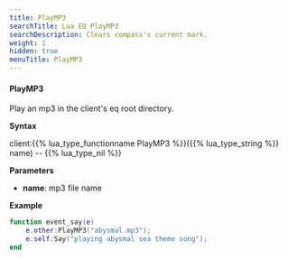 ```yaml
---
title: PlayMP3
searchTitle: Lua EQ PlayMP3
searchDescription: Clears compass's current mark.
weight: 1
hidden: true
menuTitle: PlayMP3
---
```


#### PlayMP3

Play an mp3 in the client's eq root directory.

**Syntax**

client:{{% lua_type_functionname PlayMP3 %}}({{% lua_type_string %}} name) -- {{% lua_type_nil %}}

**Parameters**

- **name**: mp3 file name

**Example**

```lua
function event_say(e)
    e.other:PlayMP3("abysmal.mp3");
    e.self:Say("playing abysmal sea theme song");
end
```